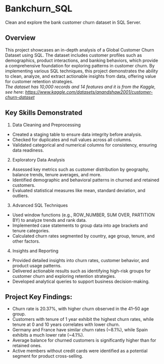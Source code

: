 # Bankchurn_SQL
Clean and explore the bank customer churn dataset in SQL Server.

## Overview
This project showcases an in-depth analysis of a Global Customer Churn Dataset using SQL. The dataset includes customer profiles such as demographics, product interactions, and banking behaviors, which provide a comprehensive foundation for exploring patterns in customer churn. By implementing various SQL techniques, this project demonstrates the ability to clean, analyze, and extract actionable insights from data, offering value for customer retention strategies.\
*The dataset has 10,000 records and 14 features and it is from the Kaggle, see here: https://www.kaggle.com/datasets/anandshaw2001/customer-churn-dataset*
## Key Skills Demonstrated
1. Data Cleaning and Preprocessing
* Created a staging table to ensure data integrity before analysis.
* Checked for duplicates and null values across all columns.
* Validated categorical and numerical columns for consistency, ensuring data readiness.
2. Exploratory Data Analysis
* Assessed key metrics such as customer distribution by geography, balance trends, tenure averages, and more.
* Identified demographic and behavioral patterns in churned and retained customers.
* Evaluated statistical measures like mean, standard deviation, and outliers.
3. Advanced SQL Techniques
* Used window functions (e.g., ROW_NUMBER, SUM OVER, PARTITION BY) to analyze trends and rank data.
* Implemented case statements to group data into age brackets and tenure categories.
* Calculated churn rates segmented by country, age group, tenure, and other factors.
4. Insights and Reporting
* Provided detailed insights into churn rates, customer behavior, and product usage patterns.
* Delivered actionable results such as identifying high-risk groups for customer churn and exploring retention strategies.
* Developed analytical queries to support business decision-making.

## Project Key Findings:
* Churn rate is 20.37%, with higher churn observed in the 41–50 age group.
* Customers with tenure of 1 year exhibit the highest churn rates, while tenure at 0 and 10 years correlates with lower churn.
* Germany and France have similar churn rates (~8.1%), while Spain exhibits a much lower rate (~4.1%).
* Average balance for churned customers is significantly higher than for retained ones.
* Active members without credit cards were identified as a potential segment for product cross-selling.


